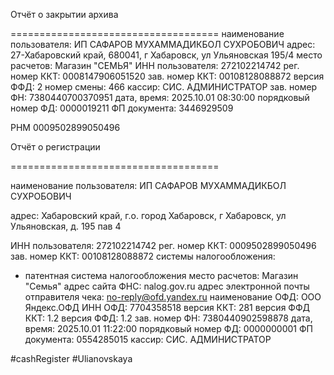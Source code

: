 Отчёт о закрытии архива

====================================
наименование пользователя: ИП САФАРОВ МУХАММАДИКБОЛ СУХРОБОВИЧ
адрес: 27-Хабаровский край, 680041, г Хабаровск, ул Ульяновская 195/4
место расчетов: Магазин "СЕМЬЯ"
ИНН пользователя: 272102214742
рег. номер ККТ: 0008147906051520
зав. номер ККТ: 00108128088872
версия ФФД: 2
номер смены: 466
кассир: СИС. АДМИНИСТРАТОР
зав. номер ФН: 7380440700370951
дата, время: 2025.10.01 08:30:00
порядковый номер ФД: 0000019211
ФП документа: 3446929509

РНМ 0009502899050496

Отчёт о регистрации

====================================

наименование пользователя: ИП САФАРОВ МУХАММАДИКБОЛ СУХРОБОВИЧ

адрес: Хабаровский край, г.о. город Хабаровск, г Хабаровск, ул Ульяновская, д. 195 пав 4

ИНН пользователя: 272102214742
рег. номер ККТ: 0009502899050496
зав. номер ККТ: 00108128088872
системы налогообложения:
- патентная система налогообложения
место расчетов: Магазин "Семья"
адрес сайта ФНС: nalog.gov.ru
адрес электронной почты отправителя чека: no-reply@ofd.yandex.ru
наименование ОФД: ООО Яндекс.ОФД
ИНН ОФД: 7704358518
версия ККТ: 281
версия ФФД ККТ: 1.2
версия ФФД: 1.2
зав. номер ФН: 7380440902598878
дата, время: 2025.10.01 11:22:00
порядковый номер ФД: 0000000001
ФП документа: 0554285015
кассир: СИС. АДМИНИСТРАТОР

#cashRegister #Ulianovskaya